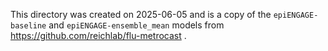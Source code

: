 This directory was created on 2025-06-05 and is a copy of the `epiENGAGE-baseline` and `epiENGAGE-ensemble_mean` models from https://github.com/reichlab/flu-metrocast .